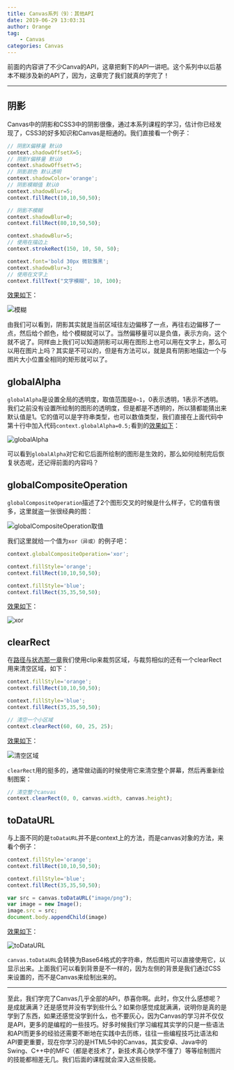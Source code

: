 ```yaml
---
title: Canvas系列（9）：其他API
date: 2019-06-29 13:03:31
author: Orange
tag:
	- Canvas
categories: Canvas
---
```


前面的内容讲了不少Canva的API，这章把剩下的API一讲吧。这个系列中以后基本不糊涉及新的API了，因为，这章完了我们就真的学完了！

----

## 阴影 ##

Canvas中的阴影和CSS3中的阴影很像，通过本系列课程的学习，估计你已经发现了，CSS3的好多知识和Canvas是相通的。我们直接看一个例子：

```JavaScript
// 阴影X偏移量 默认0
context.shadowOffsetX=5;
// 阴影Y偏移量 默认0
context.shadowOffsetY=5;
// 阴影颜色 默认透明
context.shadowColor='orange';
// 阴影模糊值 默认0
context.shadowBlur=5;
context.fillRect(10,10,50,50);

// 阴影不模糊
context.shadowBlur=0;
context.fillRect(80,10,50,50);

context.shadowBlur=5;
// 使用在描边上
context.strokeRect(150, 10, 50, 50);

context.font='bold 30px 微软雅黑';
context.shadowBlur=3;
// 使用在文字上
context.fillText("文字模糊", 10, 100);
```

[效果如下](https://canvas-demo.kai666666.com/09/01.html)：

![模糊](1.jpeg)

由我们可以看到，阴影其实就是当前区域往左边偏移了一点，再往右边偏移了一点，然后给个颜色，给个模糊就可以了。当然偏移量可以是负值，表示方向，这个就不说了。同样由上我们可以知道阴影可以用在图形上也可以用在文字上，那么可以用在图片上吗？其实是不可以的，但是有方法可以，就是具有阴影地描边一个与图片大小位置全相同的矩形就可以了。

## globalAlpha ##

`globalAlpha`是设置全局的透明度，取值范围是`0~1`，0表示透明，1表示不透明。我们之前没有设置所绘制的图形的透明度，但是都是不透明的，所以猜都能猜出来默认值是1。它的值可以是字符串类型，也可以数值类型，我们直接在上面代码中第十行中加入代码`context.globalAlpha=0.5;`看到的[效果如下](https://canvas-demo.kai666666.com/09/02.html)：

![globalAlpha](2.jpeg)

可以看到`globalAlpha`对它和它后面所绘制的图形是生效的，那么如何绘制完后恢复状态呢，还记得前面的内容吗？

## globalCompositeOperation ##

`globalCompositeOperation`描述了2个图形交叉的时候是什么样子，它的值有很多，这里就盗一张很经典的图：

![globalCompositeOperation取值](3.jpeg)

我们这里就给一个值为`xor（异或）`的例子吧：

```JavaScript
context.globalCompositeOperation='xor';

context.fillStyle='orange';
context.fillRect(10,10,50,50);

context.fillStyle='blue';
context.fillRect(35,35,50,50);
```

[效果如下](https://canvas-demo.kai666666.com/09/03.html)：

![xor](4.jpeg)

## clearRect ##

在[路径与状态那一章](/2019/06/16/Canvas系列（3）：路径与状态/#more)我们使用clip来裁剪区域，与裁剪相似的还有一个clearRect用来清空区域，如下：

```JavaScript
context.fillStyle='orange';
context.fillRect(10,10,50,50);

context.fillStyle='blue';
context.fillRect(35,35,50,50);

// 清空一个小区域
context.clearRect(60, 60, 25, 25);
```

[效果如下](https://canvas-demo.kai666666.com/09/04.html)：

![清空区域](5.jpeg)

`clearRect`用的挺多的，通常做动画的时候使用它来清空整个屏幕，然后再重新绘制图案：

```JavaScript
// 清空整个canvas
context.clearRect(0, 0, canvas.width, canvas.height);
```

## toDataURL ##

与上面不同的是`toDataURL`并不是context上的方法，而是canvas对象的方法，来看个例子：

```JavaScript
context.fillStyle='orange';
context.fillRect(10,10,50,50);

context.fillStyle='blue';
context.fillRect(35,35,50,50);

var src = canvas.toDataURL("image/png");
var image = new Image();
image.src = src;
document.body.appendChild(image)
```

[效果如下](https://canvas-demo.kai666666.com/09/05.html)：

![toDataURL](6.jpeg)

`canvas.toDataURL`会转换为Base64格式的字符串，然后图片可以直接使用它，以显示出来。上面我们可以看到背景是不一样的，因为左侧的背景是我们通过CSS来设置的，而不是Canvas来绘制出来的。

----

至此，我们学完了Canvas几乎全部的API，恭喜你啊。此时，你又什么感想呢？是成就满满？还是感觉并没有学到些什么？如果你感觉成就满满，说明你是真的是学到了东西，如果还感觉没学到什么，也不要灰心，因为Canvas的学习并不仅仅是API，更多的是编程的一些技巧。好多时候我们学习编程其实学的只是一些语法和API而更多的经验还需要不断地在实践中去历练，往往一些编程技巧比语法和API要更重要，现在你学习的是HTML5中的Canvas，其实安卓、Java中的Swing、C++中的MFC（都是老技术了，新技术真心快学不懂了）等等绘制图片的技能都相差无几。我们后面的课程就会深入这些技能。
